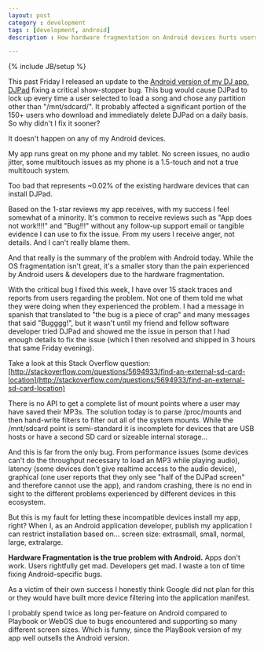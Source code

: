 ```yaml
---
layout: post
category : development
tags : [development, android]
description : How hardware fragmentation on Android devices hurts users and developers.

---
```

{% include JB/setup %}

This past Friday I released an update to the [Android version of my DJ app, DJPad](http://www.burnsmod.com) fixing a critical show-stopper bug.  This bug would cause DJPad to lock up every time a user selected to load a song and chose any partition other than "/mnt/sdcard/".  It probably affected a significant portion of the 150+ users who download and immediately delete DJPad on a daily basis.  So why didn't I fix it sooner?

It doesn't happen on any of my Android devices.

My app runs great on my phone and my tablet.  No screen issues, no audio jitter, some multitouch issues as my phone is a 1.5-touch and not a true multitouch system.

Too bad that represents ~0.02% of the existing hardware devices that can install DJPad.

Based on the 1-star reviews my app receives, with my success I feel somewhat of a minority.  It's common to receive reviews such as "App does not work!!!!" and "Bug!!!" without any follow-up support email or tangible evidence I can use to fix the issue.  From my users I receive anger, not details.  And I can't really blame them.

And that really is the summary of the problem with Android today.  While the OS fragmentation isn't great, it's a smaller story than the pain experienced by Android users & developers due to the hardware fragmentation.

With the critical bug I fixed this week, I have over 15 stack traces and reports from users regarding the problem.  Not one of them told me what they were doing when they experienced the problem.  I had a message in spanish that translated to "the bug is a piece of crap" and many messages that said "Bugggg!", but it wasn't until my friend and fellow software developer tried DJPad and showed me the issue in person that I had enough details to fix the issue (which I then resolved and shipped in 3 hours that same Friday evening).

Take a look at this Stack Overflow question: [http://stackoverflow.com/questions/5694933/find-an-external-sd-card-location](http://stackoverflow.com/questions/5694933/find-an-external-sd-card-location)

There is no API to get a complete list of mount points where a user may have saved their MP3s.  The solution today is to parse /proc/mounts and then hand-write filters to filter out all of the system mounts.  While the /mnt/sdcard point is semi-standard it is incomplete for devices that are USB hosts or have a second SD card or sizeable internal storage...

And this is far from the only bug.  From performance issues (some devices can't do the throughput necessary to load an MP3 while playing audio), latency (some devices don't give realtime access to the audio device), graphical (one user reports that they only see "half of the DJPad screen" and therefore cannot use the app), and random crashing, there is no end in sight to the different problems experienced by different devices in this ecosystem.

But this is my fault for letting these incompatible devices install my app, right?  When I, as an Android application developer, publish my application I can restrict installation based on... screen size: extrasmall, small, normal, large, extralarge.

__Hardware Fragmentation is the true problem with Android.__  Apps don't work.  Users rightfully get mad.  Developers get mad.  I waste a ton of time fixing Android-specific bugs.

As a victim of their own success I honestly think Google did not plan for this or they would have built more device filtering into the application manifest.

I probably spend twice as long per-feature on Android compared to Playbook or WebOS due to bugs encountered and supporting so many different screen sizes.  Which is funny, since the PlayBook version of my app well outsells the Android version.
